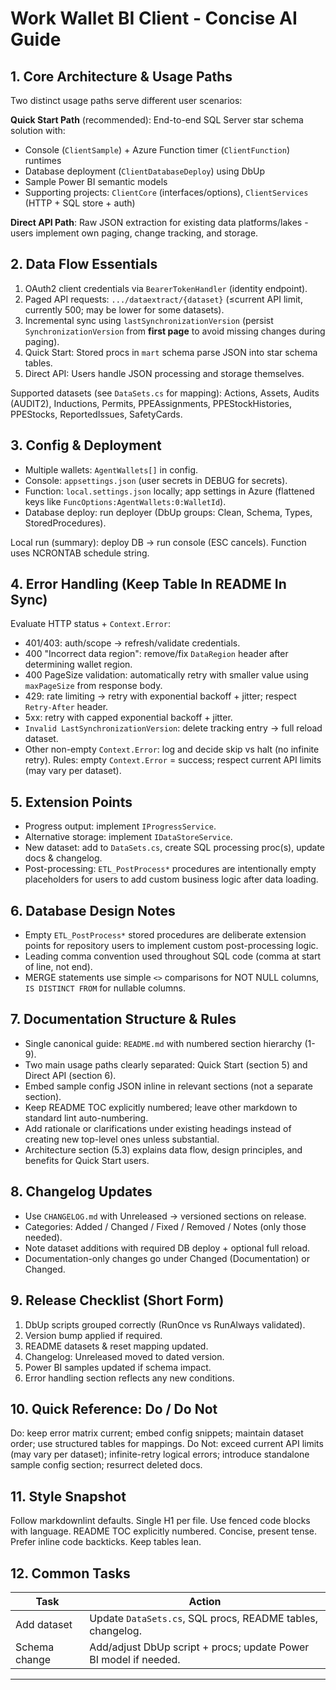 # Work Wallet BI Client - Concise AI Guide

## 1. Core Architecture & Usage Paths
Two distinct usage paths serve different user scenarios:

**Quick Start Path** (recommended): End-to-end SQL Server star schema solution with:
- Console (`ClientSample`) + Azure Function timer (`ClientFunction`) runtimes
- Database deployment (`ClientDatabaseDeploy`) using DbUp
- Sample Power BI semantic models
- Supporting projects: `ClientCore` (interfaces/options), `ClientServices` (HTTP + SQL store + auth)

**Direct API Path**: Raw JSON extraction for existing data platforms/lakes - users implement own paging, change tracking, and storage.

## 2. Data Flow Essentials
1. OAuth2 client credentials via `BearerTokenHandler` (identity endpoint).
2. Paged API requests: `.../dataextract/{dataset}` (≤current API limit, currently 500; may be lower for some datasets).
3. Incremental sync using `lastSynchronizationVersion` (persist `SynchronizationVersion` from **first page** to avoid missing changes during paging).
4. Quick Start: Stored procs in `mart` schema parse JSON into star schema tables.
5. Direct API: Users handle JSON processing and storage themselves.

Supported datasets (see `DataSets.cs` for mapping): Actions, Assets, Audits (AUDIT2), Inductions, Permits, PPEAssignments, PPEStockHistories, PPEStocks, ReportedIssues, SafetyCards.

## 3. Config & Deployment
- Multiple wallets: `AgentWallets[]` in config.
- Console: `appsettings.json` (user secrets in DEBUG for secrets).
- Function: `local.settings.json` locally; app settings in Azure (flattened keys like `FuncOptions:AgentWallets:0:WalletId`).
- Database deploy: run deployer (DbUp groups: Clean, Schema, Types, StoredProcedures).

Local run (summary): deploy DB → run console (ESC cancels). Function uses NCRONTAB schedule string.

## 4. Error Handling (Keep Table In README In Sync)
Evaluate HTTP status + `Context.Error`:
- 401/403: auth/scope → refresh/validate credentials.
- 400 "Incorrect data region": remove/fix `DataRegion` header after determining wallet region.
- 400 PageSize validation: automatically retry with smaller value using `maxPageSize` from response body.
- 429: rate limiting → retry with exponential backoff + jitter; respect `Retry-After` header.
- 5xx: retry with capped exponential backoff + jitter.
- `Invalid LastSynchronizationVersion`: delete tracking entry → full reload dataset.
- Other non-empty `Context.Error`: log and decide skip vs halt (no infinite retry).
Rules: empty `Context.Error` = success; respect current API limits (may vary per dataset).

## 5. Extension Points
- Progress output: implement `IProgressService`.
- Alternative storage: implement `IDataStoreService`.
- New dataset: add to `DataSets.cs`, create SQL processing proc(s), update docs & changelog.
- Post-processing: `ETL_PostProcess*` procedures are intentionally empty placeholders for users to add custom business logic after data loading.

## 6. Database Design Notes
- Empty `ETL_PostProcess*` stored procedures are deliberate extension points for repository users to implement custom post-processing logic.
- Leading comma convention used throughout SQL code (comma at start of line, not end).
- MERGE statements use simple `<>` comparisons for NOT NULL columns, `IS DISTINCT FROM` for nullable columns.

## 7. Documentation Structure & Rules
- Single canonical guide: `README.md` with numbered section hierarchy (1-9).
- Two main usage paths clearly separated: Quick Start (section 5) and Direct API (section 6).
- Embed sample config JSON inline in relevant sections (not a separate section).
- Keep README TOC explicitly numbered; leave other markdown to standard lint auto-numbering.
- Add rationale or clarifications under existing headings instead of creating new top-level ones unless substantial.
- Architecture section (5.3) explains data flow, design principles, and benefits for Quick Start users.

## 8. Changelog Updates
- Use `CHANGELOG.md` with Unreleased → versioned sections on release.
- Categories: Added / Changed / Fixed / Removed / Notes (only those needed).
- Note dataset additions with required DB deploy + optional full reload.
- Documentation-only changes go under Changed (Documentation) or Changed.

## 9. Release Checklist (Short Form)
1. DbUp scripts grouped correctly (RunOnce vs RunAlways validated).
2. Version bump applied if required.
3. README datasets & reset mapping updated.
4. Changelog: Unreleased moved to dated version.
5. Power BI samples updated if schema impact.
6. Error handling section reflects any new conditions.

## 10. Quick Reference: Do / Do Not
Do: keep error matrix current; embed config snippets; maintain dataset order; use structured tables for mappings.
Do Not: exceed current API limits (may vary per dataset); infinite-retry logical errors; introduce standalone sample config section; resurrect deleted docs.

## 11. Style Snapshot
Follow markdownlint defaults. Single H1 per file. Use fenced code blocks with language. README TOC explicitly numbered. Concise, present tense. Prefer inline code backticks. Keep tables lean.

## 12. Common Tasks
| Task | Action |
| --- | --- |
| Add dataset | Update `DataSets.cs`, SQL procs, README tables, changelog. |
| Schema change | Add/adjust DbUp script + procs; update Power BI model if needed. |

---
